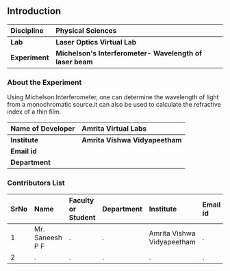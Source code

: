 ## Introduction


<b>Discipline | <b> Physical Sciences
:--|:--|
<b> Lab | <b> Laser Optics Virtual Lab
<b> Experiment|     <b> Michelson's Interferometer- Wavelength of laser beam

### About the Experiment 

Using Michelson Interferometer, one can determine the wavelength of light from a monochromatic source.it can also be used to calculate the refractive index of a thin film.

<b>Name of Developer | <b> Amrita Virtual Labs 
:--|:--|
<b> Institute | <b>  Amrita Vishwa Vidyapeetham
<b> Email id|     <b>  
<b> Department |  

### Contributors List

SrNo | Name | Faculty or Student | Department| Institute | Email id
:--|:--|:--|:--|:--|:--|
1 | Mr. Saneesh P F | . | . | Amrita Vishwa Vidyapeetham | .
2 | . | . | . | . | .
